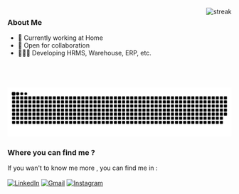 <br>
<img align="right" src="https://github-readme-streak-stats.herokuapp.com/?user=anggitpp&theme=dark" alt="streak" height="180"/>

### About Me
- 👜 Currently working at Home
- 🔗 Open for collaboration
- 👨🏻‍💻 Developing HRMS, Warehouse, ERP, etc.

<div align="center">
    <img src="https://raw.githubusercontent.com/anggitpp/anggitpp/output/github-snake-dark.svg"
         alt="Animation">
</div>

### Where you can find me ?

If you wan't to know me more , you can find me in : <br><br>
[![LinkedIn](https://img.shields.io/badge/LinkedIn-0077B5?style=for-the-badge&logo=linkedin&logoColor=white)](https://www.linkedin.com/in/anggitpp/)
[![Gmail](https://img.shields.io/badge/Gmail-D14836?style=for-the-badge&logo=gmail&logoColor=white)](https://mail.google.com/mail/u/0/?fs=1&to=anggitpp23@gmail.com&su=Hello&body=BODY&tf=cm)
[![Instagram](https://img.shields.io/badge/Instagram-E4405F?style=for-the-badge&logo=instagram&logoColor=white)](https://www.instagram.com/anggitpp/)
